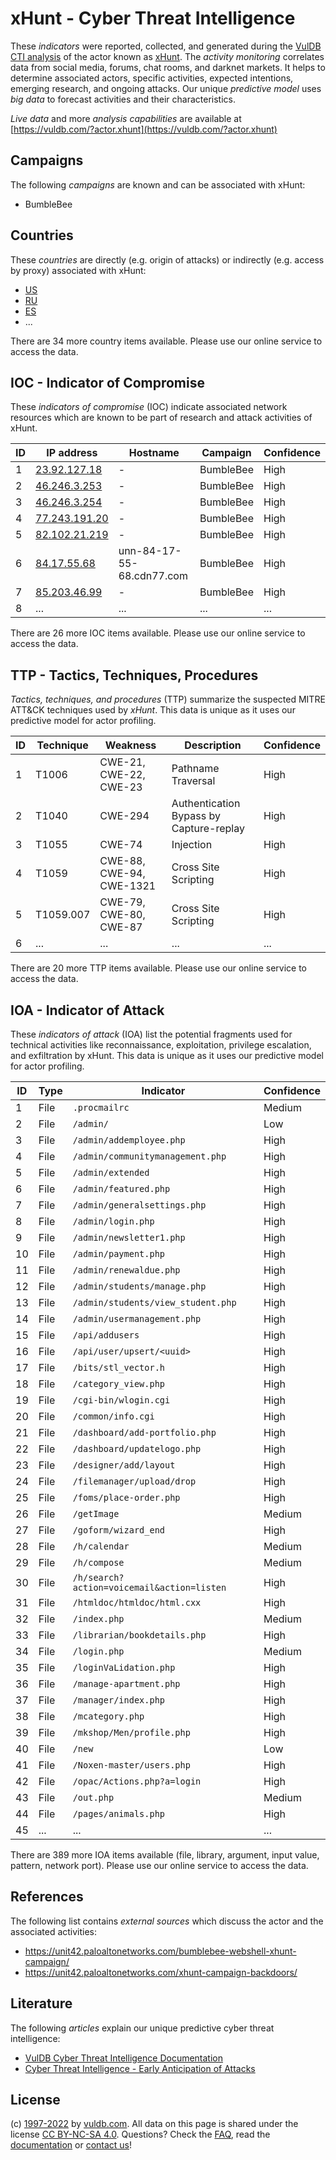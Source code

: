 # xHunt - Cyber Threat Intelligence

These _indicators_ were reported, collected, and generated during the [VulDB CTI analysis](https://vuldb.com/?kb.cti) of the actor known as [xHunt](https://vuldb.com/?actor.xhunt). The _activity monitoring_ correlates data from social media, forums, chat rooms, and darknet markets. It helps to determine associated actors, specific activities, expected intentions, emerging research, and ongoing attacks. Our unique _predictive model_ uses _big data_ to forecast activities and their characteristics.

_Live data_ and more _analysis capabilities_ are available at [https://vuldb.com/?actor.xhunt](https://vuldb.com/?actor.xhunt)

## Campaigns

The following _campaigns_ are known and can be associated with xHunt:

* BumbleBee

## Countries

These _countries_ are directly (e.g. origin of attacks) or indirectly (e.g. access by proxy) associated with xHunt:

* [US](https://vuldb.com/?country.us)
* [RU](https://vuldb.com/?country.ru)
* [ES](https://vuldb.com/?country.es)
* ...

There are 34 more country items available. Please use our online service to access the data.

## IOC - Indicator of Compromise

These _indicators of compromise_ (IOC) indicate associated network resources which are known to be part of research and attack activities of xHunt.

ID | IP address | Hostname | Campaign | Confidence
-- | ---------- | -------- | -------- | ----------
1 | [23.92.127.18](https://vuldb.com/?ip.23.92.127.18) | - | BumbleBee | High
2 | [46.246.3.253](https://vuldb.com/?ip.46.246.3.253) | - | BumbleBee | High
3 | [46.246.3.254](https://vuldb.com/?ip.46.246.3.254) | - | BumbleBee | High
4 | [77.243.191.20](https://vuldb.com/?ip.77.243.191.20) | - | BumbleBee | High
5 | [82.102.21.219](https://vuldb.com/?ip.82.102.21.219) | - | BumbleBee | High
6 | [84.17.55.68](https://vuldb.com/?ip.84.17.55.68) | unn-84-17-55-68.cdn77.com | BumbleBee | High
7 | [85.203.46.99](https://vuldb.com/?ip.85.203.46.99) | - | BumbleBee | High
8 | ... | ... | ... | ...

There are 26 more IOC items available. Please use our online service to access the data.

## TTP - Tactics, Techniques, Procedures

_Tactics, techniques, and procedures_ (TTP) summarize the suspected MITRE ATT&CK techniques used by _xHunt_. This data is unique as it uses our predictive model for actor profiling.

ID | Technique | Weakness | Description | Confidence
-- | --------- | -------- | ----------- | ----------
1 | T1006 | CWE-21, CWE-22, CWE-23 | Pathname Traversal | High
2 | T1040 | CWE-294 | Authentication Bypass by Capture-replay | High
3 | T1055 | CWE-74 | Injection | High
4 | T1059 | CWE-88, CWE-94, CWE-1321 | Cross Site Scripting | High
5 | T1059.007 | CWE-79, CWE-80, CWE-87 | Cross Site Scripting | High
6 | ... | ... | ... | ...

There are 20 more TTP items available. Please use our online service to access the data.

## IOA - Indicator of Attack

These _indicators of attack_ (IOA) list the potential fragments used for technical activities like reconnaissance, exploitation, privilege escalation, and exfiltration by xHunt. This data is unique as it uses our predictive model for actor profiling.

ID | Type | Indicator | Confidence
-- | ---- | --------- | ----------
1 | File | `.procmailrc` | Medium
2 | File | `/admin/` | Low
3 | File | `/admin/addemployee.php` | High
4 | File | `/admin/communitymanagement.php` | High
5 | File | `/admin/extended` | High
6 | File | `/admin/featured.php` | High
7 | File | `/admin/generalsettings.php` | High
8 | File | `/admin/login.php` | High
9 | File | `/admin/newsletter1.php` | High
10 | File | `/admin/payment.php` | High
11 | File | `/admin/renewaldue.php` | High
12 | File | `/admin/students/manage.php` | High
13 | File | `/admin/students/view_student.php` | High
14 | File | `/admin/usermanagement.php` | High
15 | File | `/api/addusers` | High
16 | File | `/api/user/upsert/<uuid>` | High
17 | File | `/bits/stl_vector.h` | High
18 | File | `/category_view.php` | High
19 | File | `/cgi-bin/wlogin.cgi` | High
20 | File | `/common/info.cgi` | High
21 | File | `/dashboard/add-portfolio.php` | High
22 | File | `/dashboard/updatelogo.php` | High
23 | File | `/designer/add/layout` | High
24 | File | `/filemanager/upload/drop` | High
25 | File | `/foms/place-order.php` | High
26 | File | `/getImage` | Medium
27 | File | `/goform/wizard_end` | High
28 | File | `/h/calendar` | Medium
29 | File | `/h/compose` | Medium
30 | File | `/h/search?action=voicemail&action=listen` | High
31 | File | `/htmldoc/htmldoc/html.cxx` | High
32 | File | `/index.php` | Medium
33 | File | `/librarian/bookdetails.php` | High
34 | File | `/login.php` | Medium
35 | File | `/loginVaLidation.php` | High
36 | File | `/manage-apartment.php` | High
37 | File | `/manager/index.php` | High
38 | File | `/mcategory.php` | High
39 | File | `/mkshop/Men/profile.php` | High
40 | File | `/new` | Low
41 | File | `/Noxen-master/users.php` | High
42 | File | `/opac/Actions.php?a=login` | High
43 | File | `/out.php` | Medium
44 | File | `/pages/animals.php` | High
45 | ... | ... | ...

There are 389 more IOA items available (file, library, argument, input value, pattern, network port). Please use our online service to access the data.

## References

The following list contains _external sources_ which discuss the actor and the associated activities:

* https://unit42.paloaltonetworks.com/bumblebee-webshell-xhunt-campaign/
* https://unit42.paloaltonetworks.com/xhunt-campaign-backdoors/

## Literature

The following _articles_ explain our unique predictive cyber threat intelligence:

* [VulDB Cyber Threat Intelligence Documentation](https://vuldb.com/?kb.cti)
* [Cyber Threat Intelligence - Early Anticipation of Attacks](https://www.scip.ch/en/?labs.20201022)

## License

(c) [1997-2022](https://vuldb.com/?kb.changelog) by [vuldb.com](https://vuldb.com/?kb.about). All data on this page is shared under the license [CC BY-NC-SA 4.0](https://creativecommons.org/licenses/by-nc-sa/4.0/). Questions? Check the [FAQ](https://vuldb.com/?kb.faq), read the [documentation](https://vuldb.com/?kb) or [contact us](https://vuldb.com/?contact)!
